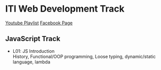 # ITI Web Development Track  
[Youtube Playlist](https://www.youtube.com/user/mido330664/videos?sort=da&view=0&flow=grid)
[Facebook Page](https://www.facebook.com/mobarmgofficial/)

## JavaScript Track
- L01: JS Introduction  
History, Functional/OOP programming, Loose typing, dynamic/static language, lambda

